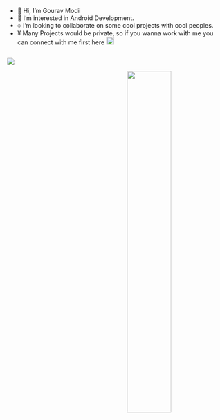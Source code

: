- 👋 Hi, I’m Gourav Modi
- 👀 I’m interested in Android Development.
- ⏀ I’m looking to collaborate on some cool projects with cool peoples.
- ¥ Many Projects would be private, so if you wanna work with me you can connect with me first here <a href="https://www.linkedin.com/in/gourav-modi-10b3591a1/" style="display: inline-flex; align-items: center; gap: 5px; text-decoration: none; color: black;">
  <img src="https://cdn-icons-png.flaticon.com/32/174/174857.png" alt="LinkedIn Logo" width="18" height="18">
</a>

![](https://komarev.com/ghpvc/?username=vickyjsr&color=blue)


<img align="right" width="45%" src="https://github-contribution-stats.vercel.app/api/?username=vickyjsr">
